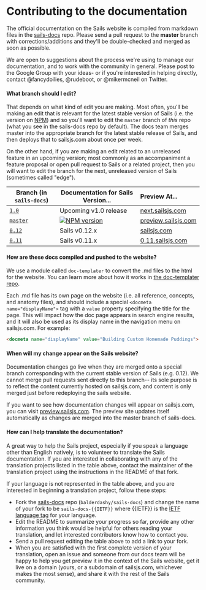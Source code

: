 # Contributing to the documentation
The official documentation on the Sails website is compiled from markdown files in the [sails-docs](https://github.com/balderdashy/sails-docs) repo. Please send a pull request to the **master** branch with corrections/additions and they'll be double-checked and merged as soon as possible.

We are open to suggestions about the process we're using to manage our documentation, and to work with the community in general.  Please post to the Google Group with your ideas- or if you're interested in helping directly, contact @fancydoilies, @rudeboot, or @mikermcneil on Twitter.

#### What branch should I edit?

That depends on what kind of edit you are making.  Most often, you'll be making an edit that is relevant for the latest stable version of Sails (i.e. the version on [NPM](npmjs.org/package/sails)) and so you'll want to edit the `master` branch of _this_ repo (what you see in the sails-docs repo by default).  The docs team merges master into the appropriate branch for the latest stable release of Sails, and then deploys that to sailsjs.com about once per week.

On the other hand, if you are making an edit related to an unreleased feature in an upcoming version; most commonly as an accompaniment a feature proposal or open pull request to Sails or a related project, then you will want to edit the branch for the next, unreleased version of Sails (sometimes called "edge").


| Branch (in `sails-docs`)                    | Documentation for Sails Version...                                   | Preview At...      |
|-------------------------------------------------------------------------------------|------------------------|:-------------------|
| [`1.0`](https://github.com/balderdashy/sails-docs/tree/1.0) | Upcoming v1.0 release                          | [next.sailsjs.com](http://next.sailsjs.com)
| [`master`](https://github.com/balderdashy/sails-docs/tree/master) | [![NPM version](https://badge.fury.io/js/sails.png)](http://badge.fury.io/js/sails) | [preview.sailsjs.com](http://preview.sailsjs.com)
| [`0.12`](https://github.com/balderdashy/sails-docs/tree/0.12) | Sails v0.12.x | [sailsjs.com](http://sailsjs.com)
| [`0.11`](https://github.com/balderdashy/sails-docs/tree/0.11) | Sails v0.11.x           | [0.11.sailsjs.com](http://0.11.sailsjs.com)


#### How are these docs compiled and pushed to the website?

We use a module called `doc-templater` to convert the .md files to the html for the website. You can learn more about how it works in [the doc-templater repo](https://github.com/uncletammy/doc-templater).

Each .md file has its own page on the website (i.e. all reference, concepts, and anatomy files), and should include a special `<docmeta name="displayName">` tag with a `value` property specifying the title for the page.  This will impact how the doc page appears in search engine results, and it will also be used as its display name in the navigation menu on sailsjs.com.  For example:

```markdown
<docmeta name="displayName" value="Building Custom Homemade Puddings">
```

#### When will my change appear on the Sails website?

Documentation changes go live when they are merged onto a special branch corresponding with the current stable version of Sails (e.g. 0.12). We cannot merge pull requests sent directly to this branch-- its sole purpose is to reflect the content currently hosted on sailsjs.com, and content is only merged just before redeploying the sails website.

If you want to see how documentation changes will appear on sailsjs.com, you can visit [preview.sailsjs.com](http://preview.sailsjs.com). The preview site updates itself automatically as changes are merged into the master branch of sails-docs.


#### How can I help translate the documentation?

A great way to help the Sails project, especially if you speak a language other than English natively, is to volunteer to translate the Sails documentation.  If you are interested in collaborating with any of the translation projects listed in the table above, contact the maintainer of the translation project using the instructions in the README of that fork.

If your language is not represented in the table above, and you are interested in beginning a translation project, follow these steps:

+ Fork the [sails-docs](https://github.com/balderdashy/sails-docs) repo (`balderdashy/sails-docs`) and change the name of your fork to be `sails-docs-{{IETF}}` where {{IETF}} is the [IETF language tag](https://en.wikipedia.org/wiki/IETF_language_tag) for your language.
+ Edit the README to summarize your progress so far, provide any other information you think would be helpful for others reading your translation, and let interested contributors know how to contact you.
+ Send a pull request editing the table above to add a link to your fork.
+ When you are satisfied with the first complete version of your translation, open an issue and someone from our docs team will be happy to help you get preview it in the context of the Sails website, get it live on a domain (yours, or a subdomain of sailsjs.com, whichever makes the most sense), and share it with the rest of the Sails community.


<docmeta name="displayName" value="Contributing to the docs">
